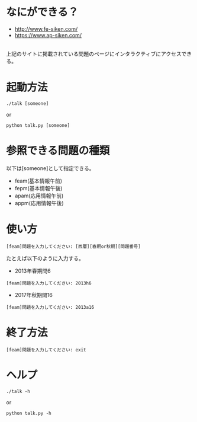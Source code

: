 # なにができる？
* http://www.fe-siken.com/
* https://www.ap-siken.com/
<br>
上記のサイトに掲載されている問題のページにインタラクティブにアクセスできる。

# 起動方法
```
./talk [someone]
```
or
```
python talk.py [someone]
```

# 参照できる問題の種類
以下は[someone]として指定できる。
* feam(基本情報午前)
* fepm(基本情報午後)
* apam(応用情報午前)
* appm(応用情報午後)

# 使い方
```
[feam]問題を入力してください: [西暦][春期or秋期][問題番号]
```
たとえば以下のように入力する。

* 2013年春期問6
```
[feam]問題を入力してください: 2013h6
```

* 2017年秋期問16
```
[feam]問題を入力してください: 2013a16
```

# 終了方法
```
[feam]問題を入力してください: exit
```

# ヘルプ
```
./talk -h
```
or
```
python talk.py -h
```
